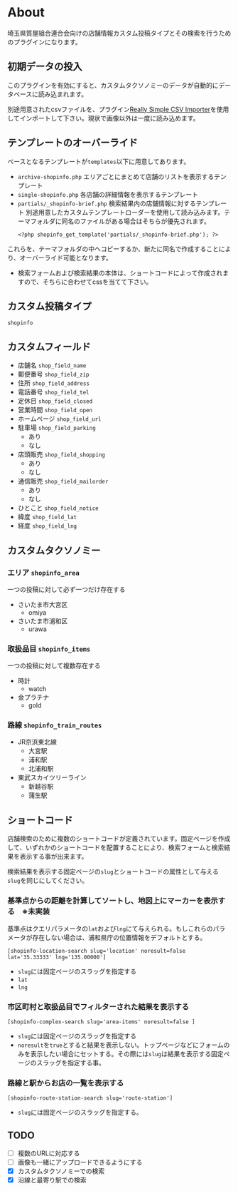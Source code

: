 # About
埼玉県質屋組合連合会向けの店舗情報カスタム投稿タイプとその検索を行うためのプラグインになります。

## 初期データの投入
このプラグインを有効にすると、カスタムタクソノミーのデータが自動的にデータベースに読み込まれます。

別途用意されたcsvファイルを、プラグイン[Really Simple CSV Importer](https://ja.wordpress.org/plugins/really-simple-csv-importer/)を使用してインポートして下さい。現状で画像以外は一度に読み込めます。

## テンプレートのオーバーライド
ベースとなるテンプレートが`templates`以下に用意してあります。
- `archive-shopinfo.php`
  エリアごとにまとめて店舗のリストを表示するテンプレート
- `single-shopinfo.php`
  各店舗の詳細情報を表示するテンプレート
- `partials/_shopinfo-brief.php`
  検索結果内の店舗情報に対するテンプレート
  別途用意したカスタムテンプレートローダーを使用して読み込みます。テーマフォルダに同名のファイルがある場合はそちらが優先されます。
  ```
  <?php shopinfo_get_template('partials/_shopinfo-brief.php'); ?>
  ```
これらを、テーマフォルダの中へコピーするか、新たに同名で作成することにより、オーバーライド可能となります。
- 検索フォームおよび検索結果の本体は、ショートコードによって作成されますので、そちらに合わせてcssを当てて下さい。

## カスタム投稿タイプ
`shopinfo`

## カスタムフィールド
- 店舗名
  `shop_field_name`
- 郵便番号
  `shop_field_zip`
- 住所
  `shop_field_address`
- 電話番号
  `shop_field_tel`
- 定休日
  `shop_field_closed`
- 営業時間
  `shop_field_open`
- ホームページ
  `shop_field_url`
- 駐車場
  `shop_field_parking`
  - あり
  - なし
- 店頭販売
  `shop_field_shopping`
  - あり
  - なし
- 通信販売
  `shop_field_mailorder`
  - あり
  - なし
- ひとこと
  `shop_field_notice`
- 緯度
  `shop_field_lat`
- 経度
  `shop_field_lng`

## カスタムタクソノミー
### エリア `shopinfo_area`
一つの投稿に対して必ず一つだけ存在する
- さいたま市大宮区
  - omiya
- さいたま市浦和区
  - urawa

### 取扱品目 `shopinfo_items`
一つの投稿に対して複数存在する
- 時計
  - watch
- 金プラチナ
  - gold

### 路線 `shopinfo_train_routes`
- JR京浜東北線
  - 大宮駅
  - 浦和駅
  - 北浦和駅
- 東武スカイツリーライン
  - 新越谷駅
  - 蒲生駅

## ショートコード
店舗検索のために複数のショートコードが定義されています。固定ページを作成して、いずれかのショートコードを配置することにより、検索フォームと検索結果を表示する事が出来ます。

検索結果を表示する固定ページの`slug`とショートコードの属性として与える`slug`を同じにしてください。

### 基準点からの距離を計算してソートし、地図上にマーカーを表示する　※未実装
基準点はクエリパラメータの`lat`および`lng`にて与えられる。もしこれらのパラメータが存在しない場合は、浦和県庁の位置情報をデフォルトとする。
```
[shopinfo-location-search slug='location' noresult=false lat='35.33333' lng='135.00000']
```
- `slug`には固定ページのスラッグを指定する
- `lat`
- `lng`

### 市区町村と取扱品目でフィルターされた結果を表示する
```
[shopinfo-complex-search slug='area-items' noresult=false ]
```
- `slug`には固定ページのスラッグを指定する
- `noresult`を`true`とすると結果を表示しない。トップページなどにフォームのみを表示したい場合にセットする。その際には`slug`は結果を表示する固定ページのスラッグを指定する事。

### 路線と駅からお店の一覧を表示する
```
[shopinfo-route-station-search slug='route-station']
```
- `slug`には固定ページのスラッグを指定する。

## TODO
- [ ] 複数のURLに対応する
- [ ] 画像も一緒にアップロードできるようにする
- [x] カスタムタクソノミーでの検索
- [x] 沿線と最寄り駅での検索
